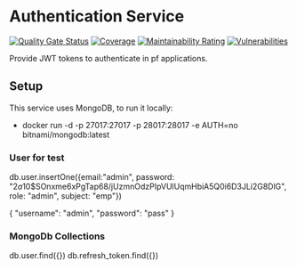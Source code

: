 # Authentication Service
[![Quality Gate Status](https://sonarcloud.io/api/project_badges/measure?project=PauloFer1_pf-auth-server&metric=alert_status)](https://sonarcloud.io/dashboard?id=PauloFer1_pf-auth-server)
[![Coverage](https://sonarcloud.io/api/project_badges/measure?project=PauloFer1_pf-auth-server&metric=coverage)](https://sonarcloud.io/dashboard?id=PauloFer1_pf-auth-server)
[![Maintainability Rating](https://sonarcloud.io/api/project_badges/measure?project=PauloFer1_pf-auth-server&metric=sqale_rating)](https://sonarcloud.io/dashboard?id=PauloFer1_pf-auth-server)
[![Vulnerabilities](https://sonarcloud.io/api/project_badges/measure?project=PauloFer1_pf-auth-server&metric=vulnerabilities)](https://sonarcloud.io/dashboard?id=PauloFer1_pf-auth-server)

Provide JWT tokens to authenticate in pf applications.

## Setup
This service uses MongoDB, to run it locally:
- docker run -d -p 27017:27017 -p 28017:28017 -e AUTH=no bitnami/mongodb:latest

### User for test
db.user.insertOne({email:"admin", password: "$2a$10$SOnxme6xPgTap68/jUzmnOdzPIpVUlUqmHbiA5Q0i6D3JLi2G8DlG", role: "admin", subject: "emp"})

{
	"username": "admin",
	"password": "pass"
}

### MongoDb Collections
db.user.find({})
db.refresh_token.find({})
